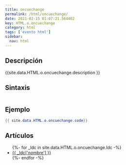```yaml
---
title: oncuechange
permalink: /html/oncuechange/
date: 2021-02-15 01:07:21.564402
key: HTML.o.oncuechange
category: html
tags: ['evento html']
sidebar: 
  nav: html
---
```


## Descripción
{{site.data.HTML.o.oncuechange.description }}

## Sintaxis
~~~html
~~~

## Ejemplo
~~~java
{{ site.data.HTML.o.oncuechange.code}}
~~~

## Artículos
<ul>
{%- for _ldc in site.data.HTML.o.oncuechange.ldc -%}
   <li>
       <a href="{{_ldc['url'] }}">{{ _ldc['nombre'] }}</a>
   </li>
{%- endfor -%}
</ul>
